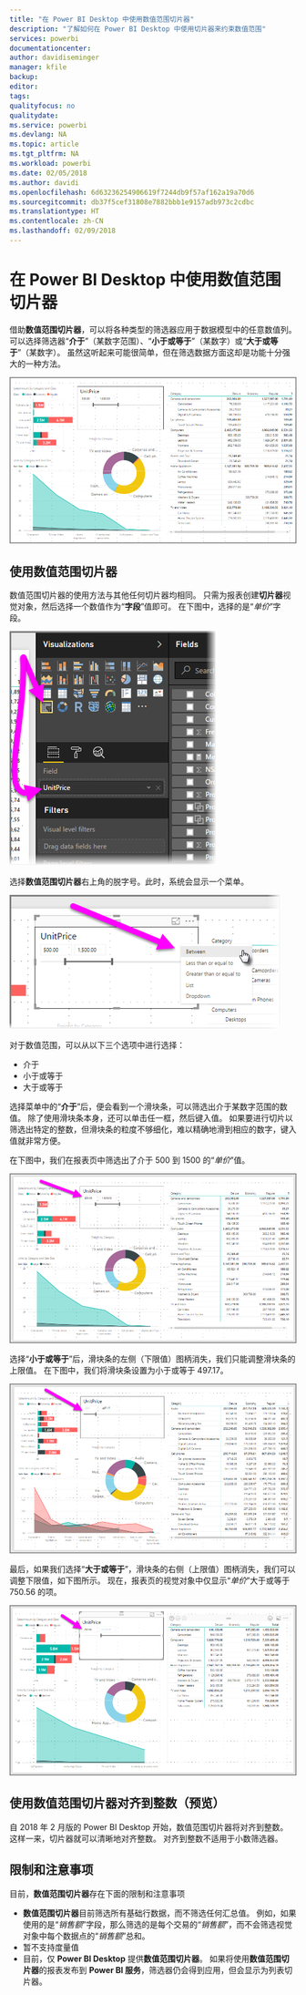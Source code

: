```yaml
---
title: "在 Power BI Desktop 中使用数值范围切片器"
description: "了解如何在 Power BI Desktop 中使用切片器来约束数值范围"
services: powerbi
documentationcenter: 
author: davidiseminger
manager: kfile
backup: 
editor: 
tags: 
qualityfocus: no
qualitydate: 
ms.service: powerbi
ms.devlang: NA
ms.topic: article
ms.tgt_pltfrm: NA
ms.workload: powerbi
ms.date: 02/05/2018
ms.author: davidi
ms.openlocfilehash: 6d63236254906619f7244db9f57af162a19a70d6
ms.sourcegitcommit: db37f5cef31808e7882bbb1e9157adb973c2cdbc
ms.translationtype: HT
ms.contentlocale: zh-CN
ms.lasthandoff: 02/09/2018
---
```

# <a name="use-the-numeric-range-slicer-in-power-bi-desktop"></a>在 Power BI Desktop 中使用数值范围切片器
借助**数值范围切片器**，可以将各种类型的筛选器应用于数据模型中的任意数值列。 可以选择筛选器“**介于**”（某数字范围）、“**小于或等于**”（某数字）或“**大于或等于**”（某数字）。 虽然这听起来可能很简单，但在筛选数据方面这却是功能十分强大的一种方法。

![](media/desktop-slicer-numeric-range/slicer-numeric-range_2.png)

## <a name="using-the-numeric-range-slicer"></a>使用数值范围切片器
数值范围切片器的使用方法与其他任何切片器均相同。 只需为报表创建**切片器**视觉对象，然后选择一个数值作为“**字段**”值即可。 在下图中，选择的是“*单价*”字段。

![](media/desktop-slicer-numeric-range/slicer-numeric-range_3.png)

选择**数值范围切片器**右上角的脱字号。此时，系统会显示一个菜单。

![](media/desktop-slicer-numeric-range/slicer-numeric-range_4.png)

对于数值范围，可以从以下三个选项中进行选择：

* 介于
* 小于或等于
* 大于或等于

选择菜单中的“**介于**”后，便会看到一个滑块条，可以筛选出介于某数字范围的数值。 除了使用滑块条本身，还可以单击任一框，然后键入值。 如果要进行切片以筛选出特定的整数，但滑块条的粒度不够细化，难以精确地滑到相应的数字，键入值就非常方便。

在下图中，我们在报表页中筛选出了介于 500 到 1500 的“*单价*”值。

![](media/desktop-slicer-numeric-range/slicer-numeric-range_5.png)

选择“**小于或等于**”后，滑块条的左侧（下限值）图柄消失，我们只能调整滑块条的上限值。 在下图中，我们将滑块条设置为小于或等于 497.17。

![](media/desktop-slicer-numeric-range/slicer-numeric-range_6.png)

最后，如果我们选择“**大于或等于**”，滑块条的右侧（上限值）图柄消失，我们可以调整下限值，如下图所示。 现在，报表页的视觉对象中仅显示“*单价*”大于或等于 750.56 的项。

![](media/desktop-slicer-numeric-range/slicer-numeric-range_7.png)

## <a name="snap-to-whole-numbers-with-the-numeric-range-slicer-preview"></a>使用数值范围切片器对齐到整数（预览）

自 2018 年 2 月版的 Power BI Desktop 开始，数值范围切片器将对齐到整数。 这样一来，切片器就可以清晰地对齐整数。 对齐到整数不适用于小数筛选器。


## <a name="limitations-and-considerations"></a>限制和注意事项
目前，**数值范围切片器**存在下面的限制和注意事项

* **数值范围切片器**目前筛选所有基础行数据，而不筛选任何汇总值。 例如，如果使用的是“*销售额*”字段，那么筛选的是每个交易的“*销售额*”，而不会筛选视觉对象中每个数据点的“*销售额*”总和。
* 暂不支持度量值
* 目前，仅 **Power BI Desktop** 提供**数值范围切片器**。 如果将使用**数值范围切片器**的报表发布到 **Power BI 服务**，筛选器仍会得到应用，但会显示为列表切片器。

